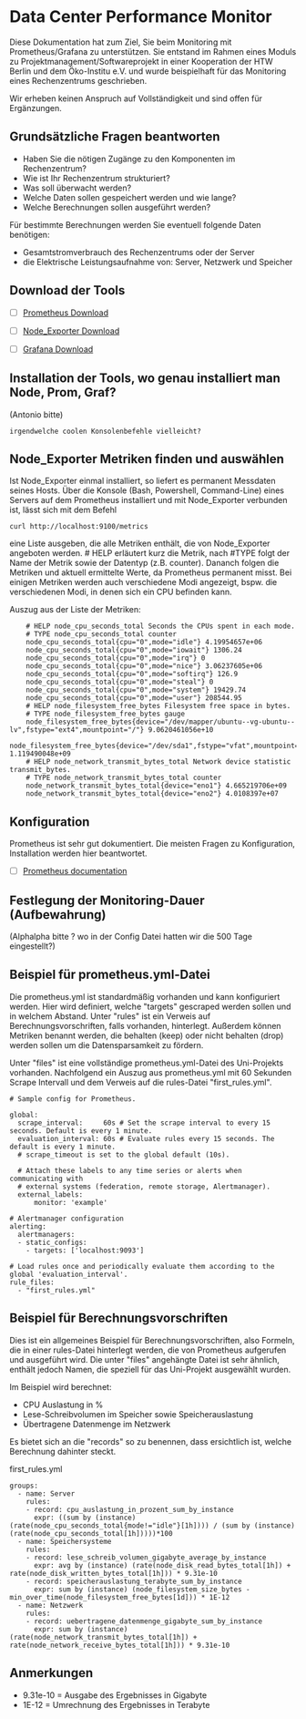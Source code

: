 # Data Center Performance Monitor

Diese Dokumentation hat zum Ziel, Sie beim Monitoring mit Prometheus/Grafana zu unterstützen. Sie entstand im Rahmen eines Moduls zu Projektmanagement/Softwareprojekt in einer Kooperation der HTW Berlin und dem Öko-Institu e.V. und wurde beispielhaft für das Monitoring eines Rechenzentrums geschrieben.

Wir erheben keinen Anspruch auf Vollständigkeit und sind offen für Ergänzungen.


## Grundsätzliche Fragen beantworten

- Haben Sie die nötigen Zugänge zu den Komponenten im Rechenzentrum?
- Wie ist Ihr Rechenzentrum strukturiert?
- Was soll überwacht werden?
- Welche Daten sollen gespeichert werden und wie lange?
- Welche Berechnungen sollen ausgeführt werden?

Für bestimmte Berechnungen werden Sie eventuell folgende Daten benötigen:
- Gesamtstromverbrauch des Rechenzentrums oder der Server
- die Elektrische Leistungsaufnahme von: Server, Netzwerk und Speicher


## Download der Tools

- [ ] [Prometheus Download](https://prometheus.io/download/)
- [ ] [Node_Exporter Download](https://github.com/prometheus/node_exporter/releases)
- [ ] [Grafana Download](https://grafana.com/grafana/download)


## Installation der Tools, wo genau installiert man Node, Prom, Graf?

(Antonio bitte)

```
irgendwelche coolen Konsolenbefehle vielleicht?
```

## Node_Exporter Metriken finden und auswählen

Ist Node_Exporter einmal installiert, so liefert es permanent Messdaten seines Hosts. Über die Konsole (Bash, Powershell, Command-Line) eines Servers auf dem Prometheus installiert und mit Node_Exporter verbunden ist, lässt sich mit dem Befehl

``` curl http://localhost:9100/metrics ```

eine Liste ausgeben, die alle Metriken enthält, die von Node_Exporter angeboten werden. # HELP erläutert kurz die Metrik, nach #TYPE folgt der Name der Metrik sowie der Datentyp (z.B. counter). Dananch folgen die Metriken und aktuell ermittelte Werte, da Prometheus permanent misst. Bei einigen Metriken werden auch verschiedene Modi angezeigt, bspw. die verschiedenen Modi, in denen sich ein CPU befinden kann. 

Auszug aus der Liste der Metriken:

```
    # HELP node_cpu_seconds_total Seconds the CPUs spent in each mode.
    # TYPE node_cpu_seconds_total counter
    node_cpu_seconds_total{cpu="0",mode="idle"} 4.19954657e+06
    node_cpu_seconds_total{cpu="0",mode="iowait"} 1306.24
    node_cpu_seconds_total{cpu="0",mode="irq"} 0
    node_cpu_seconds_total{cpu="0",mode="nice"} 3.06237605e+06
    node_cpu_seconds_total{cpu="0",mode="softirq"} 126.9
    node_cpu_seconds_total{cpu="0",mode="steal"} 0
    node_cpu_seconds_total{cpu="0",mode="system"} 19429.74
    node_cpu_seconds_total{cpu="0",mode="user"} 208544.95
    # HELP node_filesystem_free_bytes Filesystem free space in bytes.
    # TYPE node_filesystem_free_bytes gauge
    node_filesystem_free_bytes{device="/dev/mapper/ubuntu--vg-ubuntu--lv",fstype="ext4",mountpoint="/"} 9.0620461056e+10
    node_filesystem_free_bytes{device="/dev/sda1",fstype="vfat",mountpoint="/boot/efi"} 1.119490048e+09
    # HELP node_network_transmit_bytes_total Network device statistic transmit_bytes.
    # TYPE node_network_transmit_bytes_total counter
    node_network_transmit_bytes_total{device="eno1"} 4.665219706e+09
    node_network_transmit_bytes_total{device="eno2"} 4.0108397e+07
```

## Konfiguration

Prometheus ist sehr gut dokumentiert. Die meisten Fragen zu Konfiguration, Installation werden hier beantwortet.
- [ ] [Prometheus documentation](https://prometheus.io/docs/prometheus/latest/getting_started/)


## Festlegung der Monitoring-Dauer (Aufbewahrung)

(Alphalpha bitte ? wo in der Config Datei hatten wir die 500 Tage eingestellt?)


## Beispiel für prometheus.yml-Datei

Die prometheus.yml ist standardmäßig vorhanden und kann konfiguriert werden. Hier wird definiert, welche "targets" gescraped werden sollen und in welchem Abstand. Unter "rules" ist ein Verweis auf Berechnungsvorschriften, falls vorhanden, hinterlegt. Außerdem können Metriken benannt werden, die behalten (keep) oder nicht behalten (drop) werden sollen um die Datensparsamkeit zu fördern.

Unter "files" ist eine vollständige prometheus.yml-Datei des Uni-Projekts vorhanden. Nachfolgend ein Auszug aus prometheus.yml mit 60 Sekunden Scrape Intervall und dem Verweis auf die rules-Datei "first_rules.yml".

```
# Sample config for Prometheus.

global:
  scrape_interval:     60s # Set the scrape interval to every 15 seconds. Default is every 1 minute.
  evaluation_interval: 60s # Evaluate rules every 15 seconds. The default is every 1 minute.
  # scrape_timeout is set to the global default (10s).

  # Attach these labels to any time series or alerts when communicating with
  # external systems (federation, remote storage, Alertmanager).
  external_labels:
      monitor: 'example'

# Alertmanager configuration
alerting:
  alertmanagers:
  - static_configs:
    - targets: ['localhost:9093']

# Load rules once and periodically evaluate them according to the global 'evaluation_interval'.
rule_files:
  - "first_rules.yml"
```


## Beispiel für Berechnungsvorschriften

Dies ist ein allgemeines Beispiel für Berechnungsvorschriften, also Formeln, die in einer rules-Datei hinterlegt werden, die von Prometheus aufgerufen und ausgeführt wird. Die unter "files" angehängte Datei ist sehr ähnlich, enthält jedoch Namen, die speziell für das Uni-Projekt ausgewählt wurden.

Im Beispiel wird berechnet:

- CPU Auslastung in %
- Lese-Schreibvolumen im Speicher sowie Speicherauslastung
- Übertragene Datenmenge im Netzwerk

Es bietet sich an die "records" so zu benennen, dass ersichtlich ist, welche Berechnung dahinter steckt.

first_rules.yml

```
groups:
  - name: Server
    rules:
    - record: cpu_auslastung_in_prozent_sum_by_instance
      expr: ((sum by (instance) (rate(node_cpu_seconds_total{mode!="idle"}[1h]))) / (sum by (instance) (rate(node_cpu_seconds_total[1h]))))*100 
  - name: Speichersysteme
    rules:
    - record: lese_schreib_volumen_gigabyte_average_by_instance
      expr: avg by (instance) (rate(node_disk_read_bytes_total[1h]) + rate(node_disk_written_bytes_total[1h])) * 9.31e-10
    - record: speicherauslastung_terabyte_sum_by_instance
      expr: sum by (instance) (node_filesystem_size_bytes - min_over_time(node_filesystem_free_bytes[1d])) * 1E-12
  - name: Netzwerk
    rules:
    - record: uebertragene_datenmenge_gigabyte_sum_by_instance
      expr: sum by (instance) (rate(node_network_transmit_bytes_total[1h]) + rate(node_network_receive_bytes_total[1h])) * 9.31e-10
```

## Anmerkungen

* 9.31e-10 = Ausgabe des Ergebnisses in Gigabyte
* 1E-12 = Umrechnung des Ergebnisses in Terabyte






